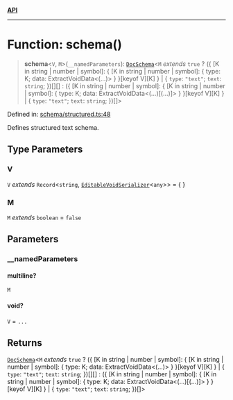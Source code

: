 [**API**](../API.md)

***

# Function: schema()

> **schema**\<`V`, `M`\>(`__namedParameters`): [`DocSchema`](../interfaces/DocSchema.md)\<`M` *extends* `true` ? (\{ \[K in string \| number \| symbol\]: \{ \[K in string \| number \| symbol\]: \{ type: K; data: ExtractVoidData\<(...)\> \} \}\[keyof V\]\[K\] \} \| \{ `type`: `"text"`; `text`: `string`; \})[][] : (\{ \[K in string \| number \| symbol\]: \{ \[K in string \| number \| symbol\]: \{ type: K; data: ExtractVoidData\<(...)\[(...)\]\> \} \}\[keyof V\]\[K\] \} \| \{ `type`: `"text"`; `text`: `string`; \})[]\>

Defined in: [schema/structured.ts:48](https://github.com/inokawa/edix/blob/48ffe0d01c66f9540b747e27424142d5598f2bec/src/schema/structured.ts#L48)

Defines structured text schema.

## Type Parameters

### V

`V` *extends* `Record`\<`string`, [`EditableVoidSerializer`](../interfaces/EditableVoidSerializer.md)\<`any`\>\> = \{ \}

### M

`M` *extends* `boolean` = `false`

## Parameters

### \_\_namedParameters

#### multiline?

`M`

#### void?

`V` = `...`

## Returns

[`DocSchema`](../interfaces/DocSchema.md)\<`M` *extends* `true` ? (\{ \[K in string \| number \| symbol\]: \{ \[K in string \| number \| symbol\]: \{ type: K; data: ExtractVoidData\<(...)\> \} \}\[keyof V\]\[K\] \} \| \{ `type`: `"text"`; `text`: `string`; \})[][] : (\{ \[K in string \| number \| symbol\]: \{ \[K in string \| number \| symbol\]: \{ type: K; data: ExtractVoidData\<(...)\[(...)\]\> \} \}\[keyof V\]\[K\] \} \| \{ `type`: `"text"`; `text`: `string`; \})[]\>
